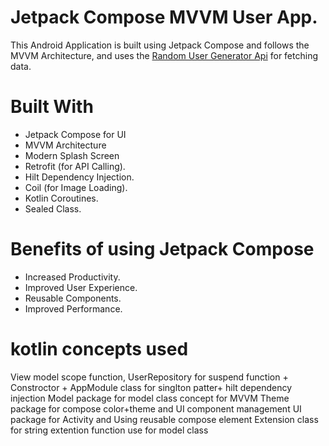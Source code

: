# Jetpack Compose MVVM User App.

This Android Application is built using Jetpack Compose and follows the MVVM Architecture, and uses the [Random User Generator Api](https://randomuser.me/documentation) for fetching data.


# Built With
+ Jetpack Compose for UI
+ MVVM Architecture
+ Modern Splash Screen
+ Retrofit (for API Calling).
+ Hilt Dependency Injection.
+ Coil (for Image Loading).
+ Kotlin Coroutines.
+ Sealed Class.

# Benefits of using Jetpack Compose
+ Increased Productivity.
+ Improved User Experience.
+ Reusable Components.
+ Improved Performance.

# kotlin concepts used 
View model scope function,
UserRepository for suspend function + Constroctor +
AppModule class for singlton patter+ hilt dependency injection
Model package for model class concept for MVVM
Theme package for compose color+theme and UI component management
UI package for Activity and Using reusable compose element
Extension class for string extention function use for model class
